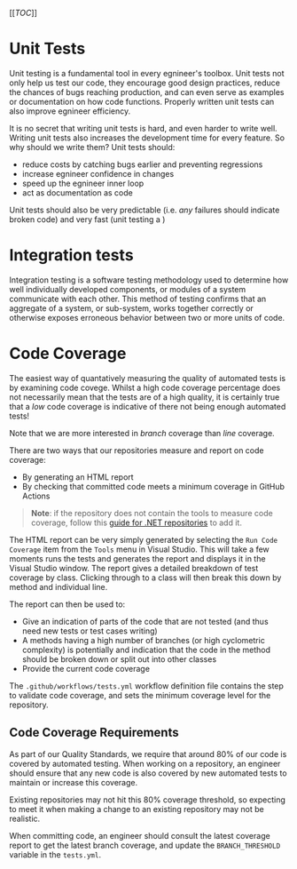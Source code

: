 
[[_TOC_]]

# Unit Tests

Unit testing is a fundamental tool in every egnineer's toolbox. Unit tests not only help us test our code, they encourage good design practices, reduce the chances of bugs reaching production, and can even serve as examples or documentation on how code functions. Properly written unit tests can also improve egnineer efficiency.

It is no secret that writing unit tests is hard, and even harder to write well. Writing unit tests also increases the development time for every feature. So why should we write them? Unit tests should:

- reduce costs by catching bugs earlier and preventing regressions
- increase egnineer confidence in changes
- speed up the egnineer inner loop
- act as documentation as code

Unit tests should also be very predictable (i.e. _any_ failures should indicate broken code) and very fast (unit testing a )

# Integration tests

Integration testing is a software testing methodology used to determine how well individually developed components, or modules of a system communicate with each other. This method of testing confirms that an aggregate of a system, or sub-system, works together correctly or otherwise exposes erroneous behavior between two or more units of code.

# Code Coverage

The easiest way of quantatively measuring the quality of automated tests is by examining code covege. Whilst a high code coverage percentage does not necessarily mean that the tests are of a high quality, it is certainly true that a _low_ code coverage is indicative of there not being enough automated tests!

Note that we are more interested in _branch_ coverage than _line_ coverage.

There are two ways that our repositories measure and report on code coverage:

- By generating an HTML report
- By checking that committed code meets a minimum coverage in GitHub Actions

> **Note**: if the repository does not contain the tools to measure code coverage, follow this [guide for .NET repositories](https://github.com/amdigital-co-uk/quartex-ci/blob/main/docs/code-coverage.md) to add it.

The HTML report can be very simply generated by selecting the `Run Code Coverage` item from the `Tools` menu in Visual Studio. This will take a few moments runs the tests and generates the report and displays it in the Visual Studio window. The report gives a detailed breakdown of test coverage by class. Clicking through to a class will then break this down by method and individual line.

The report can then be used to:

- Give an indication of parts of the code that are not tested (and thus need new tests or test cases writing)
- A methods having a high number of branches (or high cyclometric complexity) is potentially and indication that the code in the method should be broken down or split out into other classes
- Provide the current code coverage 

The `.github/workflows/tests.yml` workflow definition file contains the step to validate code coverage, and sets the minimum coverage level for the repository.

## Code Coverage Requirements

As part of our Quality Standards, we require that around 80% of our code is covered by automated testing. When working on a repository, an engineer should ensure that any new code is also covered by new automated tests to maintain or increase this coverage.

Existing repositories may not hit this 80% coverage threshold, so expecting to meet it when making a change to an existing repository may not be realistic.

When committing code, an engineer should consult the latest coverage report to get the latest branch coverage, and update the `BRANCH_THRESHOLD` variable in the `tests.yml`.
